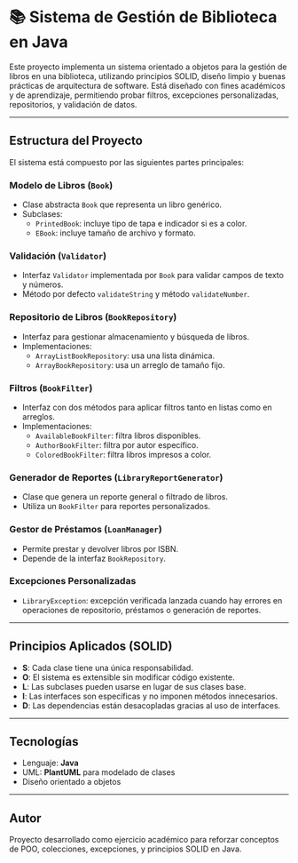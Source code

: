 # 📚 Sistema de Gestión de Biblioteca en Java

Este proyecto implementa un sistema orientado a objetos para la gestión de libros en una biblioteca, utilizando principios SOLID, diseño limpio y buenas prácticas de arquitectura de software. Está diseñado con fines académicos y de aprendizaje, permitiendo probar filtros, excepciones personalizadas, repositorios, y validación de datos.

---

## Estructura del Proyecto

El sistema está compuesto por las siguientes partes principales:

### Modelo de Libros (`Book`)
- Clase abstracta `Book` que representa un libro genérico.
- Subclases:
    - `PrintedBook`: incluye tipo de tapa e indicador si es a color.
    - `EBook`: incluye tamaño de archivo y formato.

### Validación (`Validator`)
- Interfaz `Validator` implementada por `Book` para validar campos de texto y números.
- Método por defecto `validateString` y método `validateNumber`.

### Repositorio de Libros (`BookRepository`)
- Interfaz para gestionar almacenamiento y búsqueda de libros.
- Implementaciones:
    - `ArrayListBookRepository`: usa una lista dinámica.
    - `ArrayBookRepository`: usa un arreglo de tamaño fijo.

### Filtros (`BookFilter`)
- Interfaz con dos métodos para aplicar filtros tanto en listas como en arreglos.
- Implementaciones:
    - `AvailableBookFilter`: filtra libros disponibles.
    - `AuthorBookFilter`: filtra por autor específico.
    - `ColoredBookFilter`: filtra libros impresos a color.

### Generador de Reportes (`LibraryReportGenerator`)
- Clase que genera un reporte general o filtrado de libros.
- Utiliza un `BookFilter` para reportes personalizados.

### Gestor de Préstamos (`LoanManager`)
- Permite prestar y devolver libros por ISBN.
- Depende de la interfaz `BookRepository`.

### Excepciones Personalizadas
- `LibraryException`: excepción verificada lanzada cuando hay errores en operaciones de repositorio, préstamos o generación de reportes.

---

## Principios Aplicados (SOLID)

- **S**: Cada clase tiene una única responsabilidad.
- **O**: El sistema es extensible sin modificar código existente.
- **L**: Las subclases pueden usarse en lugar de sus clases base.
- **I**: Las interfaces son específicas y no imponen métodos innecesarios.
- **D**: Las dependencias están desacopladas gracias al uso de interfaces.

---

## Tecnologías

- Lenguaje: **Java**
- UML: **PlantUML** para modelado de clases
- Diseño orientado a objetos

---

## Autor

Proyecto desarrollado como ejercicio académico para reforzar conceptos de POO, colecciones, excepciones, y principios SOLID en Java.
